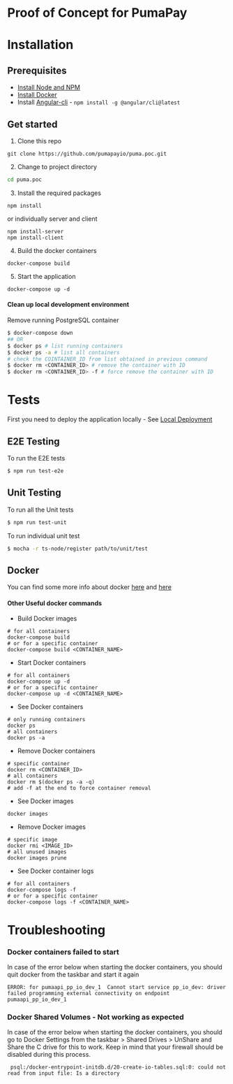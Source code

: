 # Proof of Concept for PumaPay 

# Installation 

## Prerequisites
* [Install Node and NPM](https://www.npmjs.com/get-npm)
* [Install Docker](https://docs.docker.com/engine/installation/)
* Install [Angular-cli](https://github.com/angular/angular-cli) - `npm install -g @angular/cli@latest`

## Get started
1. Clone this repo   
```git
git clone https://github.com/pumapayio/puma.poc.git
```

2. Change to project directory
```sh
cd puma.poc
```

3. Install the required packages
```npm
npm install
```
or individually server and client
```npm
npm install-server
npm install-client
```

4. Build the docker containers
```docker
docker-compose build
```

5. Start the application
```docker
docker-compose up -d
```
#### Clean up local development environment 
Remove running PostgreSQL container
```bash
$ docker-compose down
## OR 
$ docker ps # list running containers
$ docker ps -a # list all containers
# check the COINTAINER_ID from list obtained in previous command 
$ docker rm <CONTAINER_ID> # remove the container with ID
$ docker rm <CONTAINER_ID> -f # force remove the container with ID 
```

# Tests
First you need to deploy the application locally - See [Local Deployment](#local-deployment)
## E2E Testing 
To run the E2E tests
```bash
$ npm run test-e2e
```

## Unit Testing
To run all the Unit tests
```bash
$ npm run test-unit
```
To run individual unit test
```bash
$ mocha -r ts-node/register path/to/unit/test
```

## Docker
You can find some more info about docker [here](https://github.com/wsargent/docker-cheat-sheet) and [here](https://medium.com/statuscode/dockercheatsheet-9730ce03630d)
#### Other Useful docker commands 
* Build Docker images
```docker
# for all containers
docker-compose build 
# or for a specific container 
docker-compose build <CONTAINER_NAME>
```
* Start Docker containers
```docker
# for all containers
docker-compose up -d  
# or for a specific container 
docker-compose up -d <CONTAINER_NAME>
```
* See Docker containers
```docker
# only running containers
docker ps
# all containers
docker ps -a 
```
* Remove Docker containers
```docker
# specific container
docker rm <CONTAINER_ID>
# all containers
docker rm $(docker ps -a -q)
# add -f at the end to force container removal
```
* See Docker images
```docker
docker images
```
* Remove Docker images
```docker
# specific image
docker rmi <IMAGE_ID>
# all unused images 
docker images prune
```
* See Docker container logs
```docker
# for all containers
docker-compose logs -f 
# or for a specific container 
docker-compose logs -f <CONTAINER_NAME>
```

# Troubleshooting

### Docker containers failed to start 
In case of the error below when starting the docker containers, you should quit docker from the taskbar and start it again
```
ERROR: for pumaapi_pp_io_dev_1  Cannot start service pp_io_dev: driver failed programming external connectivity on endpoint pumaapi_pp_io_dev_1 
```

### Docker Shared Volumes - Not working as expected
In case of the error below when starting the docker containers, you should go to Docker Settings from the taskbar > Shared Drives > UnShare and Share the C drive for this to work. Keep in mind that your firewall should be disabled during this process. 
```
 psql:/docker-entrypoint-initdb.d/20-create-io-tables.sql:0: could not read from input file: Is a directory
 ```
